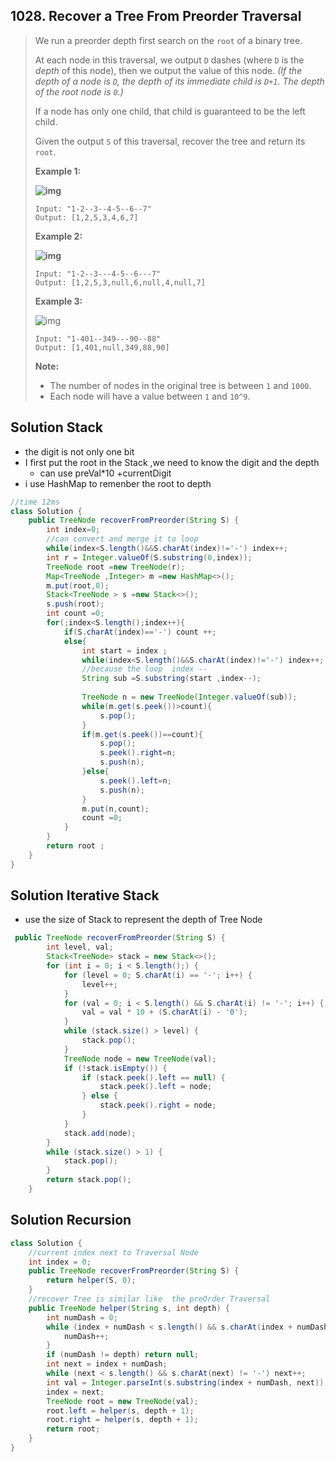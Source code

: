 ## 1028. Recover a Tree From Preorder Traversal

> We run a preorder depth first search on the `root` of a binary tree.
>
> At each node in this traversal, we output `D` dashes (where `D` is the *depth* of this node), then we output the value of this node. *(If the depth of a node is `D`, the depth of its immediate child is `D+1`. The depth of the root node is `0`.)*
>
> If a node has only one child, that child is guaranteed to be the left child.
>
> Given the output `S` of this traversal, recover the tree and return its `root`.
>
>  
>
> **Example 1:**
>
> **![img](https://assets.leetcode.com/uploads/2019/04/08/recover-a-tree-from-preorder-traversal.png)**
>
> ```
> Input: "1-2--3--4-5--6--7"
> Output: [1,2,5,3,4,6,7]
> ```
>
> **Example 2:**
>
> **![img](https://assets.leetcode.com/uploads/2019/04/11/screen-shot-2019-04-10-at-114101-pm.png)**
>
> ```
> Input: "1-2--3---4-5--6---7"
> Output: [1,2,5,3,null,6,null,4,null,7]
> ```
>
>  
>
> **Example 3:**
>
> ![img](https://assets.leetcode.com/uploads/2019/04/11/screen-shot-2019-04-10-at-114955-pm.png)
>
> ```
> Input: "1-401--349---90--88"
> Output: [1,401,null,349,88,90]
> ```
>
>  
>
> **Note:**
>
> - The number of nodes in the original tree is between `1` and `1000`.
> - Each node will have a value between `1` and `10^9`.

## Solution Stack

* the digit is not only one bit
* I first put the root in the Stack ,we need to know the digit and the depth 
  * can use preVal*10 +currentDigit
* i use HashMap to remenber the root to depth

```java
//time 12ms
class Solution {
    public TreeNode recoverFromPreorder(String S) {
        int index=0;
        //can convert and merge it to loop
        while(index<S.length()&&S.charAt(index)!='-') index++;
        int r = Integer.valueOf(S.substring(0,index));
        TreeNode root =new TreeNode(r);
        Map<TreeNode ,Integer> m =new HashMap<>();
        m.put(root,0);
        Stack<TreeNode > s =new Stack<>();
        s.push(root);
        int count =0;
        for(;index<S.length();index++){
            if(S.charAt(index)=='-') count ++;
            else{
                int start = index ;
                while(index<S.length()&&S.charAt(index)!='-') index++;
                //because the loop  index --
                String sub =S.substring(start ,index--);
                
                TreeNode n = new TreeNode(Integer.valueOf(sub));
                while(m.get(s.peek())>count){
                    s.pop();
                }
                if(m.get(s.peek())==count){
                    s.pop();
                    s.peek().right=n;
                    s.push(n);
                }else{
                    s.peek().left=n;
                    s.push(n);
                }
                m.put(n,count);
                count =0;
            }
        }
        return root ;
    }
}
```

## Solution Iterative Stack

* use the size of Stack to represent the depth of Tree Node 

```java
 public TreeNode recoverFromPreorder(String S) {
        int level, val;
        Stack<TreeNode> stack = new Stack<>();
        for (int i = 0; i < S.length();) {
            for (level = 0; S.charAt(i) == '-'; i++) {
                level++;
            }
            for (val = 0; i < S.length() && S.charAt(i) != '-'; i++) {
                val = val * 10 + (S.charAt(i) - '0');
            }
            while (stack.size() > level) {
                stack.pop();
            }
            TreeNode node = new TreeNode(val);
            if (!stack.isEmpty()) {
                if (stack.peek().left == null) {
                    stack.peek().left = node;
                } else {
                    stack.peek().right = node;
                }
            }
            stack.add(node);
        }
        while (stack.size() > 1) {
            stack.pop();
        }
        return stack.pop();
    }
```

## Solution Recursion

```java
class Solution {
    //current index next to Traversal Node 
    int index = 0;
    public TreeNode recoverFromPreorder(String S) {
        return helper(S, 0);
    }
    //recover Tree is similar like  the preOrder Traversal
    public TreeNode helper(String s, int depth) {
        int numDash = 0;
        while (index + numDash < s.length() && s.charAt(index + numDash) == '-') {
            numDash++;
        }
        if (numDash != depth) return null;
        int next = index + numDash;
        while (next < s.length() && s.charAt(next) != '-') next++;
        int val = Integer.parseInt(s.substring(index + numDash, next));
        index = next;
        TreeNode root = new TreeNode(val);
        root.left = helper(s, depth + 1);
        root.right = helper(s, depth + 1);
        return root;
    }
}
```

